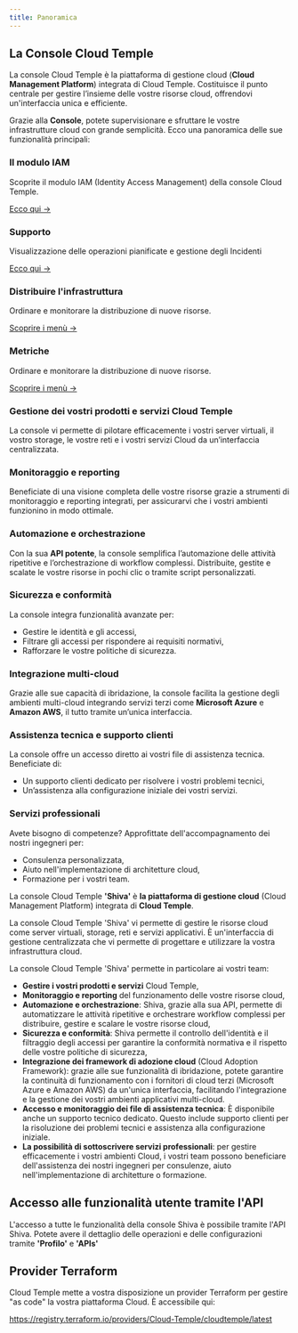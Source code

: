 ```yaml
---
title: Panoramica
---
```


## La Console Cloud Temple

La console Cloud Temple è la piattaforma di gestione cloud (**Cloud Management Platform**) integrata di Cloud Temple. Costituisce il punto centrale per gestire l’insieme delle vostre risorse cloud, offrendovi un'interfaccia unica e efficiente.

Grazie alla **Console**, potete supervisionare e sfruttare le vostre infrastrutture cloud con grande semplicità. Ecco una panoramica delle sue funzionalità principali:


<div className="card-grid">

  <div className="card">
    <h3>Il modulo IAM</h3>
    <p>Scoprite il modulo IAM (Identity Access Management) della console Cloud Temple.</p>
    <a href="console/iam" className="card-link">Ecco qui &rarr;</a>
  </div>

  <div className="card">
    <h3>Supporto</h3>
    <p>Visualizzazione delle operazioni pianificate e gestione degli Incidenti</p>
    <a href="console/status" className="card-link">Ecco qui &rarr;</a>
  </div>

  <div className="card">
    <h3>Distribuire l'infrastruttura</h3>
    <p>Ordinare e monitorare la distribuzione di nuove risorse.</p>
    <a href="console/orders" className="card-link">Scoprire i menù &rarr;</a>
  </div>

  <div className="card">
    <h3>Metriche</h3>
    <p>Ordinare e monitorare la distribuzione di nuove risorse.</p>
    <a href="console/metrics/concepts" className="card-link">Scoprire i menù &rarr;</a>
  </div>

</div>

### Gestione dei vostri prodotti e servizi Cloud Temple
La console vi permette di pilotare efficacemente i vostri server virtuali, il vostro storage, le vostre reti e i vostri servizi Cloud da un’interfaccia centralizzata.

### Monitoraggio e reporting
Beneficiate di una visione completa delle vostre risorse grazie a strumenti di monitoraggio e reporting integrati, per assicurarvi che i vostri ambienti funzionino in modo ottimale.

### Automazione e orchestrazione
Con la sua **API potente**, la console semplifica l’automazione delle attività ripetitive e l’orchestrazione di workflow complessi. Distribuite, gestite e scalate le vostre risorse in pochi clic o tramite script personalizzati.

### Sicurezza e conformità
La console integra funzionalità avanzate per:
- Gestire le identità e gli accessi,
- Filtrare gli accessi per rispondere ai requisiti normativi,
- Rafforzare le vostre politiche di sicurezza.

### Integrazione multi-cloud
Grazie alle sue capacità di ibridazione, la console facilita la gestione degli ambienti multi-cloud integrando servizi terzi come **Microsoft Azure** e **Amazon AWS**, il tutto tramite un’unica interfaccia.

### Assistenza tecnica e supporto clienti
La console offre un accesso diretto ai vostri file di assistenza tecnica. Beneficiate di:
- Un supporto clienti dedicato per risolvere i vostri problemi tecnici,
- Un’assistenza alla configurazione iniziale dei vostri servizi.

### Servizi professionali
Avete bisogno di competenze? Approfittate dell'accompagnamento dei nostri ingegneri per:
- Consulenza personalizzata,
- Aiuto nell'implementazione di architetture cloud,
- Formazione per i vostri team.

La console Cloud Temple __'Shiva'__ è __la piattaforma di gestione cloud__ (Cloud Management Platform) integrata di __Cloud Temple__.

La console Cloud Temple 'Shiva' vi permette di gestire le risorse cloud come server virtuali, storage, reti e servizi applicativi.
È un'interfaccia di gestione centralizzata che vi permette di progettare e utilizzare la vostra infrastruttura cloud.

La console Cloud Temple 'Shiva' permette in particolare ai vostri team:

- __Gestire i vostri prodotti e servizi__ Cloud Temple,
- __Monitoraggio e reporting__ del funzionamento delle vostre risorse cloud,
- __Automazione e orchestrazione__: Shiva, grazie alla sua API, permette di automatizzare le attività ripetitive e orchestrare workflow complessi per distribuire, gestire e scalare le vostre risorse cloud,
- __Sicurezza e conformità__: Shiva permette il controllo dell'identità e il filtraggio degli accessi per garantire la conformità normativa e il rispetto delle vostre politiche di sicurezza,
- __Integrazione dei framework di adozione cloud__ (Cloud Adoption Framework): grazie alle sue funzionalità di ibridazione, potete garantire la continuità di funzionamento con i fornitori di cloud terzi (Microsoft Azure e Amazon AWS) da un'unica interfaccia, facilitando l'integrazione e la gestione dei vostri ambienti applicativi multi-cloud.
- __Accesso e monitoraggio dei file di assistenza tecnica__: È disponibile anche un supporto tecnico dedicato. Questo include supporto clienti per la risoluzione dei problemi tecnici e assistenza alla configurazione iniziale.
- __La possibilità di sottoscrivere servizi professionali__: per gestire efficacemente i vostri ambienti Cloud, i vostri team possono beneficiare dell'assistenza dei nostri ingegneri per consulenze, aiuto nell'implementazione di architetture o formazione.

## Accesso alle funzionalità utente tramite l'API

L'accesso a tutte le funzionalità della console Shiva è possibile tramite l'API Shiva.
Potete avere il dettaglio delle operazioni e delle configurazioni tramite __'Profilo'__ e __'APIs'__

## Provider Terraform

Cloud Temple mette a vostra disposizione un provider Terraform per gestire "as code" la vostra piattaforma Cloud. È accessibile qui:

https://registry.terraform.io/providers/Cloud-Temple/cloudtemple/latest
